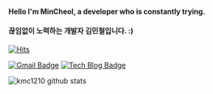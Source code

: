 
#### Hello I'm MinCheol, a developer who is constantly trying. 
#### 끊임없이 노력하는 개발자 김민철입니다. :)




<div align=left>	
	
	
[![Hits](https://hits.seeyoufarm.com/api/count/incr/badge.svg?url=https%3A%2F%2Fgithub.com%2Fkmc1210&count_bg=%23ACE4A5&title_bg=%23555555&icon=&icon_color=%23E7E7E7&title=hits&edge_flat=false)](https://hits.seeyoufarm.com)
	
	
[![Gmail Badge](https://img.shields.io/badge/Gmail-d14836?style=plastic-square&logo=Gmail&logoColor=white&link=mailto:skmnzn@gmail.com)](mailto:skmnzn@gmail.com)
  [![Tech Blog Badge](http://img.shields.io/badge/-Tech%20blog-black?style=plastic-square&logo=github&link=https://https://nyong-nyongs.tistory.com//)](https://https://nyong-nyongs.tistory.com//)
	
</div>

![kmc1210 github stats](https://github-readme-stats.vercel.app/api?username=kmc1210&show_icons=true)


<!--
**kmc1210/kmc1210** is a ✨ _special_ ✨ repository because its `README.md` (this file) appears on your GitHub profile.

Here are some ideas to get you started:

- 🔭 I’m currently working on ...
- 🌱 I’m currently learning ...
- 👯 I’m looking to collaborate on ...
- 🤔 I’m looking for help with ...
- 💬 Ask me about ...
- 📫 How to reach me: ...
- 😄 Pronouns: ...
- ⚡ Fun fact: ...
-->
